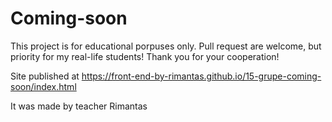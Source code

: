 # Coming-soon

This project is for educational porpuses only. Pull request are welcome, but priority for my real-life students! Thank you for your cooperation!

Site published at https://front-end-by-rimantas.github.io/15-grupe-coming-soon/index.html

It was made by teacher Rimantas
